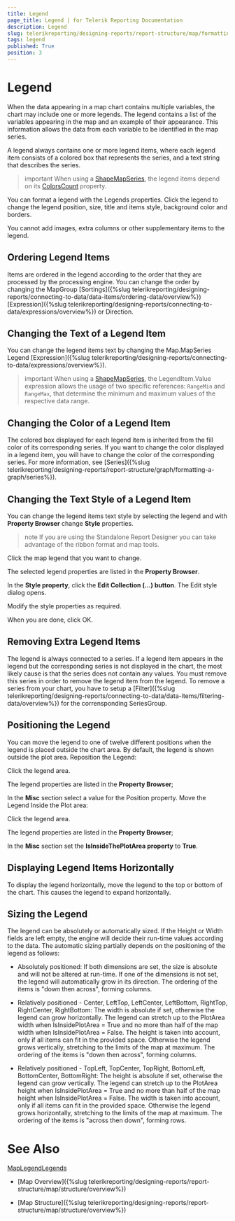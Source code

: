 ```yaml
---
title: Legend
page_title: Legend | for Telerik Reporting Documentation
description: Legend
slug: telerikreporting/designing-reports/report-structure/map/formatting-a-map/legend
tags: legend
published: True
position: 3
---
```


# Legend



When the data appearing in a map chart contains multiple variables, the chart may include one or more legends.
        The legend contains a list of the variables appearing in the map and an example of their appearance.
        This information allows the data from each variable to be identified in the map series.
      

A legend always contains one or more legend items, where each legend item consists of a colored box that represents the series,
        and a text string that describes the series.
      

>important When using a [ShapeMapSeries](/reporting/api/Telerik.Reporting.ShapeMapSeries), the legend items depend on its          [ColorsCount](/reporting/api/Telerik.Reporting.ShapeMapSeries#collapsible-Telerik_Reporting_ShapeMapSeries_ColorsCount) property.        


You can format a legend with the Legends properties.
        Click the legend to change the legend position, size, title and items style, background color and borders.
      

You cannot add images, extra columns or other supplementary items to the legend.
      

## Ordering Legend Items

Items are ordered in the legend according to the order that they are processed by the processing engine.
          You can change the order by changing the MapGroup [Sortings]({%slug telerikreporting/designing-reports/connecting-to-data/data-items/ordering-data/overview%})[Expression]({%slug telerikreporting/designing-reports/connecting-to-data/expressions/overview%}) or Direction.
        

## Changing the Text of a Legend Item

You can change the legend items text by changing the Map.MapSeries Legend [Expression]({%slug telerikreporting/designing-reports/connecting-to-data/expressions/overview%}).
        

>important When using a [ShapeMapSeries](/reporting/api/Telerik.Reporting.ShapeMapSeries), the LegendItem.Value expression allows the usage            of two specific references: `RangeMin` and `RangeMax`, that determine the minimum and maximum values            of the respective data range.          


## Changing the Color of a Legend Item

The colored box displayed for each legend item is inherited from the fill color of its corresponding series.
          If you want to change the color displayed in a legend item, you will have to change the color of the corresponding series.
          For more information, see [Series]({%slug telerikreporting/designing-reports/report-structure/graph/formatting-a-graph/series%}).
        

## Changing the Text Style of a Legend Item

You can change the legend items text style by selecting the legend and with __Property Browser__ change __Style__ properties.
        

>note If you are using the Standalone Report Designer you can take advantage of the ribbon format and map tools.          


Click the map legend that you want to change.

The selected legend properties are listed in the __Property Browser__.
                

In the __Style property__, click the __Edit Collection (…) button__. The Edit style dialog opens.                  
                

Modify the style properties as required.
                

When you are done, click OK.
                

## Removing Extra Legend Items

The legend is always connected to a series.
          If a legend item appears in the legend but the corresponding series is not displayed in the chart,
          the most likely cause is that the series does not contain any values.
          You must remove this series in order to remove the legend item from the legend.
          To remove a series from your chart, you have to setup a [Filter]({%slug telerikreporting/designing-reports/connecting-to-data/data-items/filtering-data/overview%}) for the corrensponding SeriesGroup.
        

## Positioning the Legend

You can move the legend to one of twelve different positions when the legend is placed outside the chart area.
          By default, the legend is shown outside the plot area.
        Reposition the Legend:

Click the legend area.

The legend properties are listed in the __Property Browser__;
                

In the __Misc__ section select a value for the Position property.
                Move the Legend Inside the Plot area:

Click the legend area.

The legend properties are listed in the __Property Browser__;
                

In the __Misc__ section set the __IsInsideThePlotArea property__ to __True__.
                

## Displaying Legend Items Horizontally

To display the legend horizontally, move the legend to the top or bottom of the chart. This causes the legend to expand horizontally.
        

## Sizing the Legend

The legend can be absolutely or automatically sized.
          If the Height or Width fields are left empty, the engine will decide their run-time values according to the data.
          The automatic sizing partially depends on the positioning of the legend as follows:
        

* Absolutely positioned:
            If both dimensions are set, the size is absolute and will not be altered at run-time.
            If one of the dimensions is not set, the legend will automatically grow in its direction.
            The ordering of the items is "down then across", forming columns.
            

* Relatively positioned - Center, LeftTop, LeftCenter, LeftBottom, RightTop, RightCenter, RightBottom:
            The width is absolute if set, otherwise the legend can grow horizontally.
              The legend can stretch up to the PlotArea width when IsInsidePlotArea = True and no more than half of the map width when IsInsidePlotArea = False.
            The height is taken into account, only if all items can fit in the provided space.
              Otherwise the legend grows vertically, stretching to the limits of the map at maximum.
            The ordering of the items is "down then across", forming columns.
            

* Relatively positioned - TopLeft, TopCenter, TopRight, BottomLeft, BottomCenter, BottomRight:
            The height is absolute if set, otherwise the legend can grow vertically.
              The legend can stretch up to the PlotArea height when IsInsidePlotArea = True and no more than half of the map height when IsInsidePlotArea = False.
            The width is taken into account, only if all items can fit in the provided space.
              Otherwise the legend grows horizontally, stretching to the limits of the map at maximum.
            The ordering of the items is "across then down", forming rows.
            

# See Also
[MapLegend](/reporting/api/Telerik.Reporting.MapLegend)[Legends](/reporting/api/Telerik.Reporting.Map#collapsible-Telerik_Reporting_Map_Legends)

 * [Map Overview]({%slug telerikreporting/designing-reports/report-structure/map/structure/overview%})

 * [Map Structure]({%slug telerikreporting/designing-reports/report-structure/map/structure/overview%})
